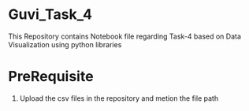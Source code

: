 # Guvi_Task_4
This Repository contains Notebook file regarding Task-4 based on Data Visualization using python libraries
# PreRequisite
1. Upload the csv files in the repository and metion the file path

